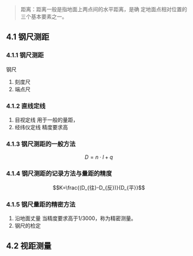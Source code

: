 > 距离：距离一般是指地面上两点间的水平距离，是确 定地面点相对位置的三个基本要素之一。
## 4.1 钢尺测距
### 4.1.1 钢尺测距
钢尺
1. 刻度尺
2. 端点尺
### 4.1.2 直线定线
1. 目视定线
	用于一般的量距，
2. 经纬仪定线
	精度要求高
### 4.1.3 钢尺测距的一般方法
$$D=n·l+q$$
### 4.1.4 钢尺测距的记录方法与量距的精度
$$K=\frac{(D_{往}-D_{反})}{D_{平}}$$
### 4.1.5 钢尺量距的精密方法
1. 沿地面丈量
	当精度要求高于1/3000，称为精密测量。
1. 钢尺的检定
## 4.2 视距测量

